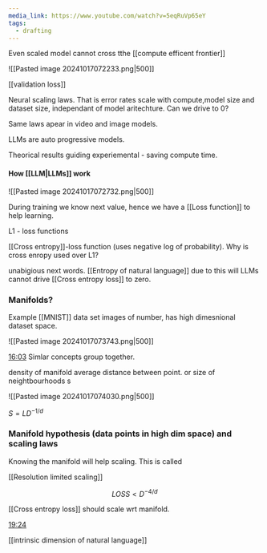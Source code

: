 ```yaml
---
media_link: https://www.youtube.com/watch?v=5eqRuVp65eY
tags:
  - drafting
---
```

Even scaled model cannot cross tthe [[compute efficent frontier]]

![[Pasted image 20241017072233.png|500]]

[[validation loss]]

Neural scaling laws. That is error rates scale with compute,model size and dataset size, independant of model aritechture. Can we drive to 0?
 
Same laws apear in video and image models.

LLMs are auto progressive models.

Theorical results guiding experiemental - saving compute time.

#### How [[LLM|LLMs]] work

![[Pasted image 20241017072732.png|500]]

During training we know next value, hence we have a [[Loss function]] to help learning.

L1 - loss functions

[[Cross entropy]]-loss function (uses negative log of probability).  Why is cross enropy used over L1?

unabigious next words. [[Entropy of natural language]] due to this will LLMs cannot drive [[Cross entropy loss]] to zero.

### Manifolds?

Example [[MNIST]] data set images of number, has high dimesnional dataset space.

![[Pasted image 20241017073743.png|500]]

[16:03](https://www.youtube.com/watch?t=963&v=5eqRuVp65eY)
Simlar concepts group together.

density of manifold 
average distance between point. or size of neightbourhoods s

![[Pasted image 20241017074030.png|500]]

$S=L D^{-1/d}$

### Manifold hypothesis (data points in high dim space) and scaling laws 

Knowing the manifold will help scaling. This is called

[[Resolution limited scaling]]

$$LOSS < D^{-4/d}$$

[[Cross entropy loss]] should scale wrt manifold.

[19:24](https://www.youtube.com/watch?t=1164&v=5eqRuVp65eY)

[[intrinsic dimension of natural language]]








